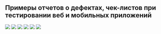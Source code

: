 ## Примеры отчетов о дефектах, чек-листов при тестировании веб и мобильных приложений

![](https://i.ibb.co/vxtsRPZ/2024-08-29-095045.png)
![](https://i.ibb.co/H4gDfwq/2024-08-29-100415.png)
![](https://i.ibb.co/SfLCj2v/2024-08-29-095647.png)
![](https://i.ibb.co/Kb1vmtj/2024-08-29-095223.png)
![](https://i.ibb.co/DGMXsvd/2024-08-29-095413.png)
![](https://i.ibb.co/MCRtDLQ/2024-08-30-092217.png)
